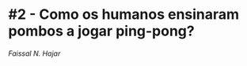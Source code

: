 <!-- 3Qx6JMxPBt6798iH53srOE -->
# #2 - Como os humanos ensinaram pombos a jogar ping-pong?
###### Faissal N. Hajar
